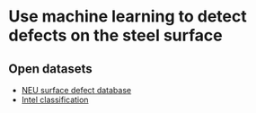 # Use machine learning to detect defects on the steel surface

## Open datasets

* [NEU surface defect database](http://faculty.neu.edu.cn/yunhyan/NEU_surface_defect_database.html)
* [Intel classification](https://software.intel.com/content/www/us/en/develop/articles/use-machine-learning-to-detect-defects-on-the-steel-surface.html)

